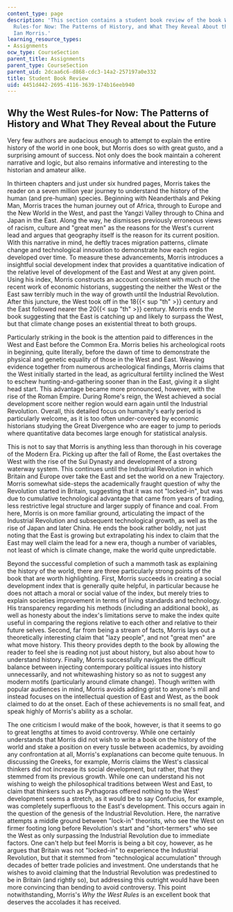 ```yaml
---
content_type: page
description: 'This section contains a student book review of the book Why the West
  Rules-for Now: The Patterns of History, and What They Reveal About the Future by
  Ian Morris.'
learning_resource_types:
- Assignments
ocw_type: CourseSection
parent_title: Assignments
parent_type: CourseSection
parent_uid: 2dcaa6c6-d868-cdc3-14a2-257197a0e332
title: Student Book Review
uid: 4451d442-2695-4116-3639-174b16eeb940
---
```


Why the West Rules-for Now: The Patterns of History and What They Reveal about the Future
-----------------------------------------------------------------------------------------

Very few authors are audacious enough to attempt to explain the entire history of the world in one book, but Morris does so with great gusto, and a surprising amount of success. Not only does the book maintain a coherent narrative and logic, but also remains informative and interesting to the historian and amateur alike.

In thirteen chapters and just under six hundred pages, Morris takes the reader on a seven million year journey to understand the history of the human (and pre-human) species. Beginning with Neanderthals and Peking Man, Morris traces the human journey out of Africa, through to Europe and the New World in the West, and past the Yangzi Valley through to China and Japan in the East. Along the way, he dismisses previously erroneous views of racism, culture and "great men" as the reasons for the West's current lead and argues that geography itself is the reason for its current position. With this narrative in mind, he deftly traces migration patterns, climate change and technological innovation to demonstrate how each region developed over time. To measure these advancements, Morris introduces a insightful social development index that provides a quantitative indication of the relative level of development of the East and West at any given point. Using his index, Morris constructs an account consistent with much of the recent work of economic historians, suggesting the neither the West or the East saw terribly much in the way of growth until the Industrial Revolution. After this juncture, the West took off in the 18{{< sup "th" >}} century and the East followed nearer the 20{{< sup "th" >}} century. Morris ends the book suggesting that the East is catching up and likely to surpass the West, but that climate change poses an existential threat to both groups.

Particularly striking in the book is the attention paid to differences in the West and East before the Common Era. Morris belies his archeological roots in beginning, quite literally, before the dawn of time to demonstrate the physical and genetic equality of those in the West and East. Weaving evidence together from numerous archeological findings, Morris claims that the West initially started in the lead, as agricultural fertility inclined the West to eschew hunting-and-gathering sooner than in the East, giving it a slight head start. This advantage became more pronounced, however, with the rise of the Roman Empire. During Rome's reign, the West achieved a social development score neither region would earn again until the Industrial Revolution. Overall, this detailed focus on humanity's early period is particularly welcome, as it is too often under-covered by economic historians studying the Great Divergence who are eager to jump to periods where quantitative data becomes large enough for statistical analysis.

This is not to say that Morris is anything less than thorough in his coverage of the Modern Era. Picking up after the fall of Rome, the East overtakes the West with the rise of the Sui Dynasty and development of a strong waterway system. This continues until the Industrial Revolution in which Britain and Europe over take the East and set the world on a new Trajectory. Morris somewhat side-steps the academically fraught question of why the Revolution started in Britain, suggesting that it was not "locked-in", but was due to cumulative technological advantage that came from years of trading, less restrictive legal structure and larger supply of finance and coal. From here, Morris is on more familiar ground, articulating the impact of the Industrial Revolution and subsequent technological growth, as well as the rise of Japan and later China. He ends the book rather boldly, not just noting that the East is growing but extrapolating his index to claim that the East may well claim the lead for a new era, though a number of variables, not least of which is climate change, make the world quite unpredictable.

Beyond the successful completion of such a mammoth task as explaining the history of the world, there are three particularly strong points of the book that are worth highlighting. First, Morris succeeds in creating a social development index that is generally quite helpful, in particular because he does not attach a moral or social value of the index, but merely tries to explain societies improvement in terms of living standards and technology. His transparency regarding his methods (including an additional book), as well as honesty about the index's limitations serve to make the index quite useful in comparing the regions relative to each other and relative to their future selves. Second, far from being a stream of facts, Morris lays out a theoretically interesting claim that "lazy people", and not "great men" are what move history. This theory provides depth to the book by allowing the reader to feel she is reading not just about history, but also about how to understand history. Finally, Morris successfully navigates the difficult balance between injecting contemporary political issues into history unnecessarily, and not whitewashing history so as not to suggest any modern motifs (particularly around climate change). Though written with popular audiences in mind, Morris avoids adding grist to anyone's mill and instead focuses on the intellectual question of East and West, as the book claimed to do at the onset. Each of these achievements is no small feat, and speak highly of Morris's ability as a scholar.

The one criticism I would make of the book, however, is that it seems to go to great lengths at times to avoid controversy. While one certainly understands that Morris did not wish to write a book on the history of the world and stake a position on every tussle between academics, by avoiding any confrontation at all, Morris's explanations can become quite tenuous. In discussing the Greeks, for example, Morris claims the West's classical thinkers did not increase its social development, but rather, that they stemmed from its previous growth. While one can understand his not wishing to weigh the philosophical traditions between West and East, to claim that thinkers such as Pythagoras offered nothing to the West' development seems a stretch, as it would be to say Confucius, for example, was completely superfluous to the East's development. This occurs again in the question of the genesis of the Industrial Revolution. Here, the narrative attempts a middle ground between "lock-in" theorists, who see the West on firmer footing long before Revolution's start and "short-termers" who see the West as only surpassing the Industrial Revolution due to immediate factors. One can't help but feel Morris is being a bit coy, however, as he argues that Britain was not "locked-in" to experience the Industrial Revolution, but that it stemmed from "technological accumulation" through decades of better trade policies and investment. One understands that he wishes to avoid claiming that the Industrial Revolution was predestined to be in Britain (and rightly so), but addressing this outright would have been more convincing than bending to avoid controversy. This point notwithstanding, Morris's _Why the West Rules_ is an excellent book that deserves the accolades it has received.